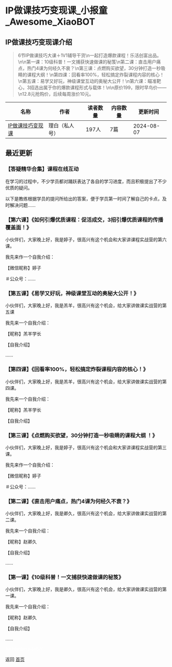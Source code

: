 # IP做课技巧变现课_小报童_Awesome_XiaoBOT

## IP做课技巧变现课介绍
> 6节IP做课技巧大课＋1V1辅导干货\n一起打造爆款课程！乐活创富出品。\n\n第一课：10级科普！一文捕获快速做课的秘笈\n第二课：直击用户痛点，热门4课为何经久不衰？\n第三课：点燃购买欲望，30分钟打造一秒吸睛的课程大纲！\n第四课：回看率100%，轻松搞定炸裂课程内容的核心！\n第五课：易学又好玩，神级课堂互动的奥秘大公开！\n第六课：瞄准靶心，3招选出属于你的爆款课程形式与载体！\n\n原价199，限时早鸟价——\n12.8元抢购价，后续每周涨价10元。  
  


|名称|作者|读者数量|内容数量|更新时间|
|---|---|---|---|---|
|[IP做课技巧变现课](https://xiaobot.net/p/zkjqszy?refer=0b133df9-27dc-423b-8101-639049001c13)|理白（私人号）|197人|7篇|2024-08-07|

## 最近更新
### 【答疑精华合集】课程在线互动

在学习的过程中，不少学员都对踊跃表达了各自的学习进度，而且积极提出了不少优质的疑问。

以下是教练根据学员的提问所给出的答案，便于学员第一时间了解自己的卡点，及时解决问题......

### 【第六课】《如何引爆优质课程：促活成交，3招引爆优质课程的传播覆盖面！》

小伙伴们，大家晚上好，我是婷子，很高兴有这个机会和大家讲课程实战营的第六课。

我先来作一个自我介绍：

【微信昵称】婷子

＃公众号：......

### 【第五课】《易学又好玩，神级课堂互动的奥秘大公开！》

小伙伴们，大家晚上好，我是羔羊，很高兴有这个机会，给大家讲做课实战营的第五课

我先来一个自我介绍：

【昵称】羔羊学长

【自我介绍】

......

### 【第四课】《回看率100%，轻松搞定炸裂课程内容的核心！》

小伙伴们，大家晚上好，我是羔羊，很高兴有这个机会，给大家讲做课实战营的第四课。

我先来一个自我介绍：

【昵称】羔羊学长

【自我介绍】

### 【第三课】《点燃购买欲望，30分钟打造一秒吸睛的课程大纲 ！》

小伙伴们，大家晚上好，我是婷子，很高兴有这个机会和大家讲课程实战营的第三课。

我先来作一个自我介绍：

【微信昵称】婷子

＃公众号：......

### 【第二课】《直击用户痛点，热门4课为何经久不衰？》

小伙伴们，大家晚上好，我是卿久，很高兴有这个机会，给大家讲做课实战营的第二课。

我先来一个自我介绍：

【昵称】赵卿久

【自我介绍】

......

### 【第一课】《10级科普！一文捕获快速做课的秘笈》

小伙伴们，大家晚上好，我是卿久，很高兴有这个机会，给大家讲做课实战营的第一课。

我先来一个自我介绍：

【昵称】赵卿久

【自我介绍】

......


<a href="https://github.com/Reno9527/awesome-xiaobot" style="color: white; text-decoration: none;">awesome-xiaobot</a>

返回 [首页](../README.md)
